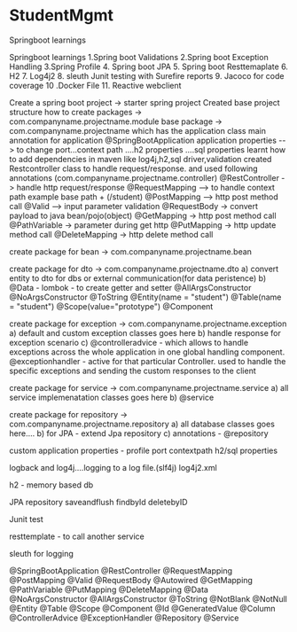# StudentMgmt
Springboot learnings

Springboot learnings 
1.Spring boot Validations
2.Spring boot Exception Handling
3.Spring Profile 
4. Spring boot JPA 
5. Spring boot Resttemaplate
6. H2
7. Log4j2 
8. sleuth Junit testing with Surefire reports
9. Jacoco for code coverage 
10 .Docker File
11. Reactive webclient

Create a spring boot project -> starter spring project
Created base project structure
how to create packages -> com.companyname.projectname.module
base package -> com.companyname.projectname which has the application class
main annotation for application @SpringBootApplication
application properties --> to change port...context path ....h2 properties ....sql properties
learnt how to add dependencies in maven like log4j,h2,sql driver,validation
created Restcontroller class to handle request/response. and used following annotations (com.companyname.projectname.controller)
@RestController -> handle http request/response @RequestMapping --> to handle context path example base path + (/student) @PostMapping --> http post method call @Valid --> input parameter validation @RequestBody -> convert payload to java bean/pojo(object) @GetMapping -> http post method call @PathVariable -> parameter during get http @PutMapping -> http update method call @DeleteMapping -> http delete method call

create package for bean -> com.companyname.projectname.bean

create package for dto -> com.companyname.projectname.dto a) convert entity to dto for dbs or external communication(for data peristence) b) @Data - lombok - to create getter and setter @AllArgsConstructor @NoArgsConstructor @ToString @Entity(name = "student") @Table(name = "student") @Scope(value="prototype") @Component

create package for exception -> com.companyname.projectname.exception a) default and custom exception classes goes here b) handle response for exception scenario c) @controlleradvice - which allows to handle exceptions across the whole application in one global handling component. @exceptionhandler - active for that particular Controller. used to handle the specific exceptions and sending the custom responses to the client

create package for service -> com.companyname.projectname.service a) all service implemenatation classes goes here b) @service

create package for repository -> com.companyname.projectname.repository a) all database classes goes here.... b) for JPA - extend Jpa repository c) annotations - @repository

custom application properties - profile port contextpath h2/sql properties

logback and log4j....logging to a log file.(slf4j) log4j2.xml

h2 - memory based db

JPA repository saveandflush findbyId deletebyID

Junit test

resttemplate - to call another service

sleuth for logging

@SpringBootApplication @RestController @RequestMapping @PostMapping @Valid @RequestBody @Autowired @GetMapping @PathVariable @PutMapping @DeleteMapping @Data @NoArgsConstructor @AllArgsConstructor @ToString @NotBlank @NotNull @Entity @Table @Scope @Component @Id @GeneratedValue @Column @ControllerAdvice @ExceptionHandler @Repository @Service
